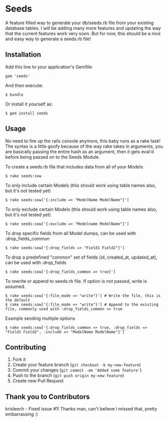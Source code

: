 # Seeds

A feature filled way to generate your db/seeds.rb file from your existing database tables.
I will be adding many more features and updating the way that the current features work very soon.
But for now, this should be a nice and easy way to generate a seeds.rb file!

## Installation

Add this line to your application's Gemfile:

    gem 'seeds'

And then execute:

    $ bundle

Or install it yourself as:

    $ gem install seeds

## Usage

No need to fire up the rails console anymore, this baby runs as a rake task!
The syntax is a little goofy because of the way rake takes in arguments,
you are basically passing the entire hash as an argument, then it gets
eval'd before being passed on to the Seeds Module.


To create a seeds.rb file that includes data from all of your Models

    $ rake seeds:sow
    
To only include certain Models (this should work using table names also, but it's not tested yet)

    $ rake seeds:sow['{:include => "ModelName ModelName"}']

To only exclude certain Models (this should work using table names also, but it's not tested yet)

    $ rake seeds:sow['{:exclude => "Modelname ModelName"}']
    
To drop specific fields from all Model dumps, can be used with :drop_fields_common

    $ rake seeds:sow['{:drop_fields => "Field1 Field2"}']
    
To drop a predefined "common" set of fields (id, created_at, updated_at), can be used with :drop_fields

    $ rake seeds:sow['{:drop_fields_common => true}']
    
To rewrite or append to seeds.rb file.  If option is not passed, write is assumed.

    $ rake seeds:sow['{:file_mode => "write"}'] # Write the file, this is the default
    $ rake seeds:sow['{:file_mode => "write"}'] # Append to the existing file, commonly used with :drop_fields_common => true
    
Example sending multiple options

    $ rake seeds:sow['{:drop_fields_common => true, :drop_fields => "Field1 Field2", :include => "ModelName ModelName"}']
    
## Contributing

1. Fork it
2. Create your feature branch (`git checkout -b my-new-feature`)
3. Commit your changes (`git commit -am 'Added some feature'`)
4. Push to the branch (`git push origin my-new-feature`)
5. Create new Pull Request

## Thank you to Contributors

krisleech - Fixed issue #1! Thanks man, can't believe I missed that, pretty embarrassing :)

